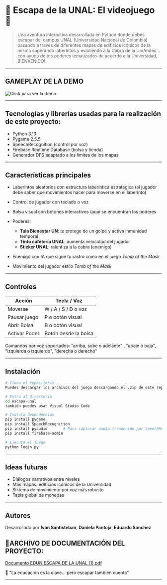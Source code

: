 # 👑 Escapa de la UNAL: El videojuego 🐐

> Una aventura interactiva desarrollada en Python donde debes escapar del campus UNAL (Universidad Nacional de Colombia) pasando a través de diferentes mapas de edificios icónicos de la misma superando laberintos y evadiendo a la Cabra de la UniAndes... con ayuda de tus poderes tematizados de acuerdo a la Universidad, BIENVENIDO!!

---

## GAMEPLAY DE LA DEMO

![Click para ver la demo](https://github.com/user-attachments/assets/5b4e4508-f6ad-4508-835e-a49ea079c293) <!-- Puedes cambiar esto por un GIF o video tuyo -->

---

##  Tecnologías y librerías usadas para la realización de este proyecto:

* Python 3.13
* Pygame 2.5.5
* SpeechRecognition (control por voz)
* Firebase Realtime Database (bolsa y tienda)
* Generador DFS adaptado a los limites de los mapas

---

##  Características principales

* Laberintos aleatorios con estructura laberíntica estratégica (el jugador debe saber que movimientos hacer para moverse en el laberinto)
* Control de jugador con teclado o voz
* Bolsa visual con botones interactivos (aquí se encuentran los poderes
* Poderes:

  * **Tula Bienestar UN**: te protege de un golpe y activa inmunidad temporal
  * **Tinto cafetería UNAL**: aumenta velocidad del jugador
  * **Sticker UNAL**: ralentiza a la cabra (enemigo)
* Enemigo con IA que sigue tu rastro como en el juego *Tomb of the Mask*
* Movimiento del jugador estilo *Tomb of the Mask*
---

##  Controles

| Acción        | Tecla / Voz          |
| ------------- | -------------------- |
| Moverse       | W / A / S / D o voz  |
| Pausar juego  | P o botón visual     |
| Abrir Bolsa   | B o botón visual     |
| Activar Poder | Botón desde la bolsa |

Comandos por voz soportados: "arriba, sube o adelante" , "abajo o baja", "izquierda o izquierdo", "derecha o derecho"

---

##  Instalación

```bash
# Clona el repositorio
Puedes descargar los archivos del juego descargando el .zip de este repositorio

# Entra al directorio
cd escapa-unal
también puedes usar Visual Studio Code

# Instala dependencias
pip install pygame
pip install SpeechRecognition
pip install pyaudio       # Para capturar audio (requerido por SpeechRecognition)
pip install firebase-admin

# Ejecuta el juego
python login.py
```

---

##  Ideas futuras

*  Diálogos narrativos entre niveles
*  Más mapas: edificios icónicos de la Universidad
*  Sistema de movimiento por voz más robusto
*  Tabla global de monedas

---

##  Autores

Desarrollado por **Iván Santisteban**, **Daniela Pantoja**, **Eduardo Sanchez**

## 🎇ARCHIVO DE DOCUMENTACIÓN DEL PROYECTO:
[Documento EDUN ESCAPA DE LA UNAL (1).pdf](https://github.com/user-attachments/files/21282555/Documento.EDUN.ESCAPA.DE.LA.UNAL.1.pdf)

💬 "La educación es la clave... pero escapar también cuenta"

---
